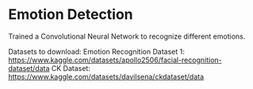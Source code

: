 # Emotion Detection

Trained a Convolutional Neural Network to recognize different emotions.

Datasets to download:
Emotion Recognition Dataset 1: https://www.kaggle.com/datasets/apollo2506/facial-recognition-dataset/data
CK Dataset: https://www.kaggle.com/datasets/davilsena/ckdataset/data

